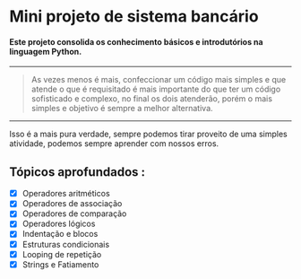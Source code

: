 # Mini projeto de sistema bancário


#### Este projeto consolida os conhecimento básicos e introdutórios na linguagem Python.

----------------

> As vezes menos é mais, confeccionar um código mais simples e que atende o que é requisitado é mais importante do que ter um código sofisticado e complexo, no final os dois atenderão, porém o mais simples e objetivo é sempre a melhor alternativa.
----
 Isso é a mais pura verdade, sempre podemos tirar proveito de uma simples atividade, podemos sempre aprender com nossos erros.

## Tópicos aprofundados :
- [x] Operadores aritméticos
- [x] Operadores de associação
- [x] Operadores de comparação
- [x] Operadores lógicos
- [x] Indentação e blocos
- [x] Estruturas condicionais
- [x] Looping de repetição
- [x] Strings e Fatiamento
